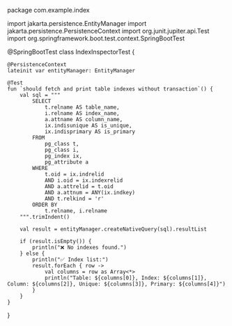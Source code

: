 package com.example.index

import jakarta.persistence.EntityManager
import jakarta.persistence.PersistenceContext
import org.junit.jupiter.api.Test
import org.springframework.boot.test.context.SpringBootTest

@SpringBootTest
class IndexInspectorTest {

    @PersistenceContext
    lateinit var entityManager: EntityManager

    @Test
    fun `should fetch and print table indexes without transaction`() {
        val sql = """
            SELECT 
                t.relname AS table_name,
                i.relname AS index_name,
                a.attname AS column_name,
                ix.indisunique AS is_unique,
                ix.indisprimary AS is_primary
            FROM 
                pg_class t,
                pg_class i,
                pg_index ix,
                pg_attribute a
            WHERE 
                t.oid = ix.indrelid
                AND i.oid = ix.indexrelid
                AND a.attrelid = t.oid
                AND a.attnum = ANY(ix.indkey)
                AND t.relkind = 'r'
            ORDER BY
                t.relname, i.relname
        """.trimIndent()

        val result = entityManager.createNativeQuery(sql).resultList

        if (result.isEmpty()) {
            println("❌ No indexes found.")
        } else {
            println("✅ Index list:")
            result.forEach { row ->
                val columns = row as Array<*>
                println("Table: ${columns[0]}, Index: ${columns[1]}, Column: ${columns[2]}, Unique: ${columns[3]}, Primary: ${columns[4]}")
            }
        }
    }
}
